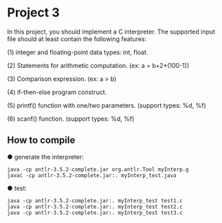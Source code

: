 # Project 3
In this project, you should implement a C interpreter. The supported input file should at least contain the following features:

(1) integer and floating-point data types: int, float.

(2) Statements for arithmetic computation. (ex: a = b+2*(100-1))

(3) Comparison expression. (ex: a > b)

(4) if-then-else program construct.

(5) printf() function with one/two parameters. (support types: %d, %f)

(6) scanf() function. (support types: %d, %f)

## How to compile

● generate the interpreter:
    
    java -cp antlr-3.5.2-complete.jar org.antlr.Tool myInterp.g
    javac -cp antlr-3.5.2-complete.jar:. myInterp_test.java
    
● test:
    
    java -cp antlr-3.5.2-complete.jar:. myInterp_test test1.c
    java -cp antlr-3.5.2-complete.jar:. myInterp_test test2.c
    java -cp antlr-3.5.2-complete.jar:. myInterp_test test3.c
    
